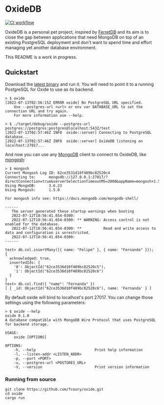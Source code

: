 # OxideDB

[![CI workflow](https://github.com/fcoury/oxide/actions/workflows/ci.yml/badge.svg)](https://github.com/fcoury/oxide/actions/workflows/ci.yml)

OxideDB is a personal pet project, inspired by [FerretDB](https://ferretdb.io) and its aim is to close the gap between applications that need MongoDB on top of an existing PostgreSQL deployment and don't want to spend time and effort managing yet another database environment.

This README is a work in progress.

## Quickstart

Download the [latest binary](https://github.com/fcoury/oxide/releases/latest) and run it. You will need to point it to a running PostgreSQL for Oxide to use as its backend.

```shell
> $ oxide
[2022-07-13T02:56:15Z ERROR oxide] No PostgreSQL URL specified.
    Use --postgres-url <url> or env var DATABASE_URL to set the connection URL and try again.
    For more information use --help.

> $ ./target/debug/oxide --postgres-url postgres://postgres:postgres@localhost:5432/test
[2022-07-13T02:57:46Z INFO  oxide::server] Connecting to PostgreSQL database...
[2022-07-13T02:57:46Z INFO  oxide::server] OxideDB listening on localhost:27017...
```

And now you can use any [MongoDB](https://www.mongodb.com) client to connect to OxideDB, like [mongosh](https://www.mongodb.com/docs/mongodb-shell/):

```shell
> $ mongosh
Current Mongosh Log ID:	62ce3531d10f489bc82520c4
Connecting to:		mongodb://127.0.0.1:27017/?directConnection=true&serverSelectionTimeoutMS=2000&appName=mongosh+1.5.0
Using MongoDB:		3.6.23
Using Mongosh:		1.5.0

For mongosh info see: https://docs.mongodb.com/mongodb-shell/

------
   The server generated these startup warnings when booting
   2022-07-12T18:56:41.654-0300:
   2022-07-12T18:56:41.654-0300: ** WARNING: Access control is not enabled for the database.
   2022-07-12T18:56:41.654-0300: **          Read and write access to data and configuration is unrestricted.
   2022-07-12T18:56:41.654-0300:
------

test> db.col.insertMany([{ name: "Felipe" }, { name: "Fernanda" }]);
{
  acknowledged: true,
  insertedIds: {
    '0': ObjectId("62ce3536d10f489bc82520c5"),
    '1': ObjectId("62ce3536d10f489bc82520c6")
  }
}
test> db.col.find({ "name": "Fernanda" })
[ { _id: ObjectId("62ce3536d10f489bc82520c6"), name: 'Fernanda' } ]
```

By default oxide will bind to localhost's port 27017. You can change those settings using the following parameters:

```shell
> $ oxide --help
oxide 0.1.0
A database compatible with MongoDB Wire Protocol that uses PostgreSQL for backend storage.

USAGE:
    oxide [OPTIONS]

OPTIONS:
    -h, --help                           Print help information
    -l, --listen-addr <LISTEN_ADDR>
    -p, --port <PORT>
    -u, --postgres-url <POSTGRES_URL>
    -V, --version                        Print version information
```

### Running from source

```shell
git clone https://github.com/fcoury/oxide.git
cd oxide
cargo run
```
